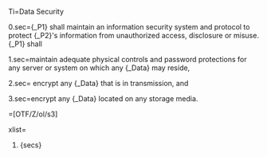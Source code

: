Ti=Data Security

0.sec={_P1} shall maintain an information security system and protocol to protect {_P2}'s information from unauthorized access, disclosure or misuse. {_P1} shall

1.sec=maintain adequate physical controls and password protections for any server or system on which any {_Data} may reside,

2.sec= encrypt any {_Data} that is in transmission, and

3.sec=encrypt any {_Data} located on any storage media.

=[OTF/Z/ol/s3]

xlist=<ol class="secs-and"><li>{secs}</ol>
